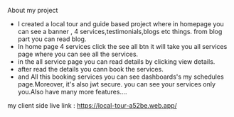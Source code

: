About my project
* I created a local tour and guide based project where in homepage you can see a banner , 4 services,testimonials,blogs etc things. from blog part you can read blog.
* In home page 4 services click the see all btn it will take you all services page where you can see all the services. 
* in the all service page you can read details by clicking view details.
* after read the details you cann book the services.
* and All this booking services you can see dashboards's my schedules page.Moreover, it's also jwt secure. you can see your services only you.Also have many more features....

my client side live link : https://local-tour-a52be.web.app/